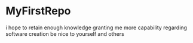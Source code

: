 # MyFirstRepo
i hope to retain enough knowledge granting me more capability regarding software creation
be nice to yourself and others
